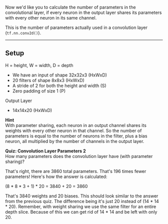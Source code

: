 Now we'd like you to calculate the number of parameters in the convolutional layer, if every neuron in the output layer shares its parameters with every other neuron in its same channel.

This is the number of parameters actually used in a convolution layer (`tf.nn.conv2d()`).

---
## Setup
H = height, W = width, D = depth
- We have an input of shape 32x32x3 (HxWxD)
- 20 filters of shape 8x8x3 (HxWxD)
- A stride of 2 for both the height and width (S)
- Zero padding of size 1 (P)

Output Layer
- 14x14x20 (HxWxD)

**Hint**    
With parameter sharing, each neuron in an output channel shares its weights with every other neuron in that channel. So the number of parameters is equal to the number of neurons in the filter, plus a bias neuron, all multiplied by the number of channels in the output layer.

**Quiz: Convolution Layer Parameters 2**  
How many parameters does the convolution layer have (with parameter sharing)?

That's right, there are 3860 total parameters. That's 196 times fewer parameters! Here's how the answer is calculated:

(8 * 8 * 3 + 1) * 20 = 3840 + 20 = 3860

That's 3840 weights and 20 biases. This should look similar to the answer from the previous quiz. The difference being it's just 20 instead of (14 * 14 * 20). Remember, with weight sharing we use the same filter for an entire depth slice. Because of this we can get rid of 14 * 14 and be left with only 20.
